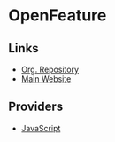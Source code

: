 # OpenFeature

## Links

- [Org. Repository](https://github.com/open-feature)
- [Main Website](https://openfeature.dev)

## Providers

- [JavaScript](https://openfeature.dev/docs/reference/technologies/server/javascript/)
